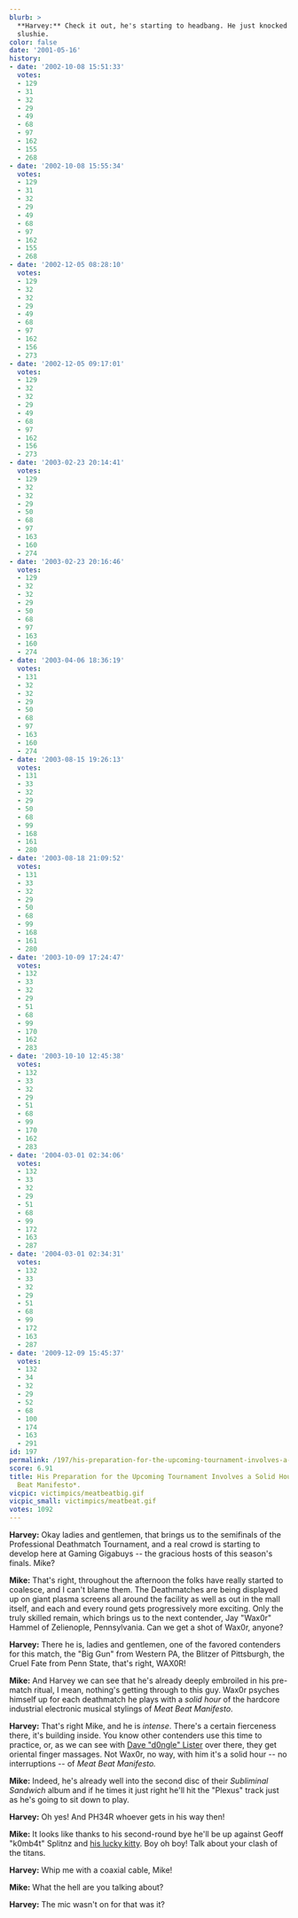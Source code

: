 ```yaml
---
blurb: >
  **Harvey:** Check it out, he's starting to headbang. He just knocked over that girls'
  slushie.
color: false
date: '2001-05-16'
history:
- date: '2002-10-08 15:51:33'
  votes:
  - 129
  - 31
  - 32
  - 29
  - 49
  - 68
  - 97
  - 162
  - 155
  - 268
- date: '2002-10-08 15:55:34'
  votes:
  - 129
  - 31
  - 32
  - 29
  - 49
  - 68
  - 97
  - 162
  - 155
  - 268
- date: '2002-12-05 08:28:10'
  votes:
  - 129
  - 32
  - 32
  - 29
  - 49
  - 68
  - 97
  - 162
  - 156
  - 273
- date: '2002-12-05 09:17:01'
  votes:
  - 129
  - 32
  - 32
  - 29
  - 49
  - 68
  - 97
  - 162
  - 156
  - 273
- date: '2003-02-23 20:14:41'
  votes:
  - 129
  - 32
  - 32
  - 29
  - 50
  - 68
  - 97
  - 163
  - 160
  - 274
- date: '2003-02-23 20:16:46'
  votes:
  - 129
  - 32
  - 32
  - 29
  - 50
  - 68
  - 97
  - 163
  - 160
  - 274
- date: '2003-04-06 18:36:19'
  votes:
  - 131
  - 32
  - 32
  - 29
  - 50
  - 68
  - 97
  - 163
  - 160
  - 274
- date: '2003-08-15 19:26:13'
  votes:
  - 131
  - 33
  - 32
  - 29
  - 50
  - 68
  - 99
  - 168
  - 161
  - 280
- date: '2003-08-18 21:09:52'
  votes:
  - 131
  - 33
  - 32
  - 29
  - 50
  - 68
  - 99
  - 168
  - 161
  - 280
- date: '2003-10-09 17:24:47'
  votes:
  - 132
  - 33
  - 32
  - 29
  - 51
  - 68
  - 99
  - 170
  - 162
  - 283
- date: '2003-10-10 12:45:38'
  votes:
  - 132
  - 33
  - 32
  - 29
  - 51
  - 68
  - 99
  - 170
  - 162
  - 283
- date: '2004-03-01 02:34:06'
  votes:
  - 132
  - 33
  - 32
  - 29
  - 51
  - 68
  - 99
  - 172
  - 163
  - 287
- date: '2004-03-01 02:34:31'
  votes:
  - 132
  - 33
  - 32
  - 29
  - 51
  - 68
  - 99
  - 172
  - 163
  - 287
- date: '2009-12-09 15:45:37'
  votes:
  - 132
  - 34
  - 32
  - 29
  - 52
  - 68
  - 100
  - 174
  - 163
  - 291
id: 197
permalink: /197/his-preparation-for-the-upcoming-tournament-involves-a-solid-hour-of-meat-beat-manifesto/
score: 6.91
title: His Preparation for the Upcoming Tournament Involves a Solid Hour of *Meat
  Beat Manifesto*.
vicpic: victimpics/meatbeatbig.gif
vicpic_small: victimpics/meatbeat.gif
votes: 1092
---
```


**Harvey:** Okay ladies and gentlemen, that brings us to the semifinals
of the Professional Deathmatch Tournament, and a real crowd is starting
to develop here at Gaming Gigabuys -- the gracious hosts of this
season's finals. Mike?

**Mike:** That's right, throughout the afternoon the folks have really
started to coalesce, and I can't blame them. The Deathmatches are being
displayed up on giant plasma screens all around the facility as well as
out in the mall itself, and each and every round gets progressively more
exciting. Only the truly skilled remain, which brings us to the next
contender, Jay "Wax0r" Hammel of Zelienople, Pennsylvania. Can we get a
shot of Wax0r, anyone?

**Harvey:** There he is, ladies and gentlemen, one of the favored
contenders for this match, the "Big Gun" from Western PA, the Blitzer of
Pittsburgh, the Cruel Fate from Penn State, that's right, WAX0R!

**Mike:** And Harvey we can see that he's already deeply embroiled in
his pre-match ritual, I mean, nothing's getting through to this guy.
Wax0r psyches himself up for each deathmatch he plays with a *solid
hour* of the hardcore industrial electronic musical stylings of *Meat
Beat Manifesto*.

**Harvey:** That's right Mike, and he is *intense*. There's a certain
fierceness there, it's building inside. You know other contenders use
this time to practice, or, as we can see with [Dave "d0ngle"
Lister](http://web.archive.org/web/20010516000000/http://gamespy.com/legacy/fargo/dongle_a.shtm)
over there, they get oriental finger massages. Not Wax0r, no way, with
him it's a solid hour -- no interruptions -- of *Meat Beat Manifesto.*

**Mike:** Indeed, he's already well into the second disc of their
*Subliminal Sandwich* album and if he times it just right he'll hit the
"Plexus" track just as he's going to sit down to play.

**Harvey:** Oh yes! And PH34R whoever gets in his way then!

**Mike:** It looks like thanks to his second-round bye he'll be up
against Geoff "k0mb4t" Splitnz and [his lucky kitty](%ARTICLE[19]%).
Boy oh boy! Talk about your clash of the titans.

**Harvey:** Whip me with a coaxial cable, Mike!

**Mike:** What the hell are you talking about?

**Harvey:** The mic wasn't on for that was it?
